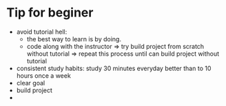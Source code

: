 # Tip for beginer
- avoid tutorial hell:
	- the best way to learn is by doing.
	- code along with the instructor => try build project from scratch without tutorial => repeat this process until can build project without tutorial
- consistent study habits: study 30 minutes everyday better than to 10 hours once a week
- clear goal
- build project
- 